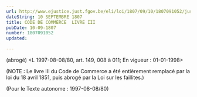 ```yaml
---
url: http://www.ejustice.just.fgov.be/eli/loi/1807/09/10/1807091052/justel
dateString: 10 SEPTEMBRE 1807
title: CODE DE COMMERCE  LIVRE III
pubDate: 10-09-1807
number: 1807091052
updated: 

---
```

(abrogé) <L 1997-08-08/80, art. 149, 008 à 011;  En vigueur :  01-01-1998>

(NOTE : Le livre III du Code de Commerce a été entièrement remplacé par la loi du 18 avril 1851, puis abrogé par la Loi sur les faillites.)

(Pour le Texte autonome : 1997-08-08/80)

